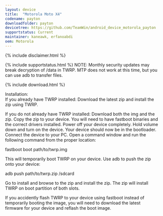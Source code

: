 ```yaml
---
layout: device
title:  "Motorola Moto X4"
codename: payton
downloadfolder: payton
devicetree: https://github.com/TeamWin/android_device_motorola_payton
supportstatus: Current
maintainer: kaneawk, erfanoabdi
oem: Motorola
---
```


{% include disclaimer.html %}

{% include supportstatus.html %}
NOTE: Monthly security updates may break decryption of /data in TWRP. MTP does not work at this time, but you can use adb to transfer files.

{% include download.html %}

<div class='page-heading'>Installation:</div>
If you already have TWRP installed:
Download the latest zip and install the zip using TWRP.

If you do not already have TWRP installed:
Download both the img and the zip. Copy the zip to your device. You will need to have fastboot binaries and the correct drivers installed. Power off your device completely. Hold volume down and turn on the device. Your device should now be in the bootloader. Connect the device to your PC. Open a command window and run the following command from the proper location:

fastboot boot path/to/twrp.img

This will temporarily boot TWRP on your device. Use adb to push the zip onto your device:

adb push path/to/twrp.zip /sdcard

Go to install and browse to the zip and install the zip. The zip will install TWRP on boot partition of both slots.

If you accidently flash TWRP to your device using fastboot instead of temporarily booting the image, you will need to download the latest firmware for your device and reflash the boot image.
